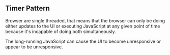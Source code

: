## Timer Pattern

Browser are single threaded, that means that the browser can only be doing either updates to the UI or executing JavaScript at any given point of time because it's incapable of doing both simultaneously.

The long-running JavaScript can cause the UI to become unresponsive or appear to be unresponsive.

